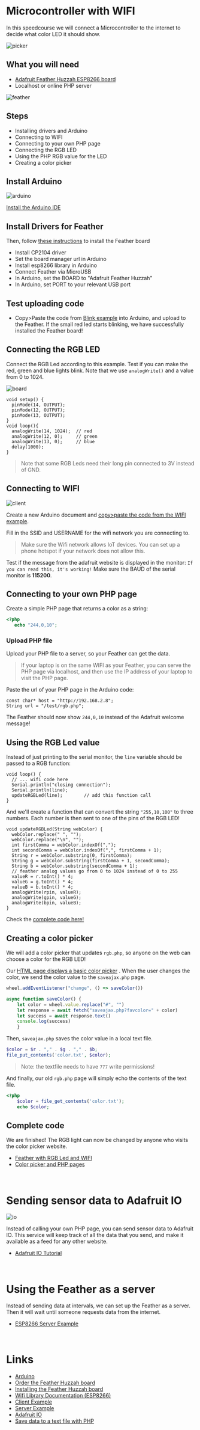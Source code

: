 # Microcontroller with WIFI

In this speedcourse we will connect a Microcontroller to the internet to decide what color LED it should show.

![picker](./colorpicker.png)

## What you will need

- [Adafruit Feather Huzzah ESP8266 board](https://learn.adafruit.com/adafruit-feather-huzzah-esp8266?view=all)
- Localhost or online PHP server

![feather](./feather.jpg)

## Steps

- Installing drivers and Arduino
- Connecting to WIFI
- Connecting to your own PHP page
- Connecting the RGB LED
- Using the PHP RGB value for the LED
- Creating a color picker

## Install Arduino

![arduino](./arduino-logo.png)

[Install the Arduino IDE](https://www.arduino.cc/en/main/software)

## Install Drivers for Feather

Then, follow [these instructions](https://learn.adafruit.com/adafruit-feather-huzzah-esp8266/using-arduino-ide) to install the Feather board

 - Install CP2104 driver
 - Set the board manager url in Arduino
 - Install esp8266 library in Arduino
 - Connect Feather via MicroUSB
 - In Arduino, set the BOARD to "Adafruit Feather Huzzah"
 - In Arduino, set PORT to your relevant USB port

 ## Test uploading code

 - Copy>Paste the code from [Blink example](./feather/blinktest.ino) into Arduino, and upload to the Feather. If the small red led starts blinking, we have successfully installed the Feather board!

 ## Connecting the RGB LED

Connect the RGB Led according to this example. Test if you can make the red, green and blue lights blink. Note that we use `analogWrite()` and a value from 0 to 1024.

![board](feather3.png)

```arduino
void setup() {
  pinMode(14, OUTPUT);
  pinMode(12, OUTPUT);
  pinMode(13, OUTPUT);
}
void loop(){
  analogWrite(14, 1024);  // red
  analogWrite(12, 0);     // green
  analogWrite(13, 0);     // blue
  delay(1000);
}
```
> Note that some RGB Leds need their long pin connected to 3V instead of GND.

## Connecting to WIFI

![client](./esp8266-client.png)

Create a new Arduino document and [copy>paste the code from the WIFI example](./feather/wifitest.ino).

Fill in the SSID and USERNAME for the wifi network you are connecting to.

> Make sure the Wifi network allows IoT devices. You can set up a phone hotspot if your network does not allow this.

Test if the message from the adafruit website is displayed in the monitor: `If you can read this, it's working!` Make sure the BAUD of the serial monitor is **115200**.

## Connecting to your own PHP page

Create a simple PHP page that returns a color as a string:

```php
<?php
   echo "244,0,10";
```

### Upload PHP file

Upload your PHP file to a server, so your Feather can get the data.

> If your laptop is on the same WIFI as your Feather, you can serve the PHP page via localhost, and then use the IP address of your laptop to visit the PHP page.

Paste the url of your PHP page in the Arduino code:

```arduino
const char* host = "http://192.168.2.8";
String url = "/test/rgb.php";
```

The Feather should now show `244,0,10` instead of the Adafruit welcome message!



## Using the RGB Led value

Instead of just printing to the serial monitor, the `line` variable should be passed to a RGB function:

```arduino
void loop() {
  // ... wifi code here
  Serial.println("closing connection");
  Serial.println(line);
  updateRGBLed(line);        // add this function call
}
```
And we'll create a function that can convert the string `"255,10,100"` to three numbers. Each number is then sent to one of the pins of the RGB LED!
```arduino
void updateRGBLed(String webColor) {
  webColor.replace(" ", "");
  webColor.replace("\n", "");
  int firstComma = webColor.indexOf(",");
  int secondComma = webColor.indexOf(",", firstComma + 1);
  String r = webColor.substring(0, firstComma);
  String g = webColor.substring(firstComma + 1, secondComma);
  String b = webColor.substring(secondComma + 1);
  // feather analog values go from 0 to 1024 instead of 0 to 255
  valueR = r.toInt() * 4;
  valueG = g.toInt() * 4;
  valueB = b.toInt() * 4;
  analogWrite(rpin, valueR);
  analogWrite(gpin, valueG);
  analogWrite(bpin, valueB);
}
```
Check the [complete code here!](./feather/feather_rgbled.ino)

## Creating a color picker

We will add a color picker that updates `rgb.php`, so anyone on the web can choose a color for the RGB LED!

Our [HTML page displays a basic color picker](./website.color.html) . When the user changes the color, we send the color value to the `saveajax.php` page.

```javascript
wheel.addEventListener("change", () => saveColor())

async function saveColor() {
    let color = wheel.value.replace("#", "")
    let response = await fetch("saveajax.php?favcolor=" + color)
    let success = await response.text()
    console.log(success)
    }
```

Then, `saveajax.php` saves the color value  in a local text file.

```php
$color = $r . "," . $g . "," . $b;
file_put_contents('color.txt', $color);
```

> Note: the textfile needs to have `777` write permissions!

And finally, our old `rgb.php` page will simply echo the contents of the text file.

```php
<?php
    $color = file_get_contents('color.txt');
    echo $color;
```

## Complete code

We are finished! The RGB light can now be changed by anyone who visits the color picker website.

- [Feather with RGB Led and WIFI](./feather/feather_rgbled.ino)
- [Color picker and PHP pages](./website)

<br>

# Sending sensor data to Adafruit IO

![io](./io.png)

Instead of calling your own PHP page, you can send sensor data to Adafruit IO. This service will keep track of all the data that you send, and make it available as a feed for any other website.

- [Adafruit IO Tutorial](https://learn.adafruit.com/adafruit-io-basics-analog-output?view=all)

<br>

# Using the Feather as a server

Instead of sending data at intervals, we can set up the Feather as a server. Then it will wait until someone requests data from the internet.

- [ESP8266 Server Example](https://arduino-esp8266.readthedocs.io/en/latest/esp8266wifi/server-examples.html)

<br>

# Links

- [Arduino](https://www.arduino.cc)
- [Order the Feather Huzzah board](https://www.adafruit.com/product/2821)
- [Installing the Feather Huzzah board](https://learn.adafruit.com/adafruit-feather-huzzah-esp8266?view=all)
- [Wifi Library Documentation (ESP8266)](https://arduino-esp8266.readthedocs.io/en/latest/)
- [Client Example](https://arduino-esp8266.readthedocs.io/en/latest/esp8266wifi/client-examples.html)
- [Server Example](https://arduino-esp8266.readthedocs.io/en/latest/esp8266wifi/server-examples.html)
- [Adafruit IO](https://learn.adafruit.com/adafruit-io-basics-analog-output?view=all)
- [Save data to a text file with PHP](https://www.w3schools.com/php/func_filesystem_file_put_contents.asp)